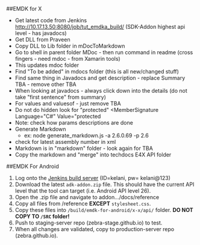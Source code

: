 ##EMDK for X
* Get latest code from Jenkins http://10.17.13.50:8080/job/tut_emdka_build/ (SDK-Addon highest api level - has javadocs)
* Get DLL from Praveen
* Copy DLL to Lib folder in mDocToMarkdown
* Go to shell in parent folder MDoc - then run command in readme (cross fingers - need mdoc - from Xamarin tools)
* This updates mdoc folder
* Find "To be added" in mdocs folder (this is all new/changed stuff)
* Find same thing in Javadocs and get description - replace Summary TBA - remove other TBA
* When looking at javadocs - always click down into the details (do not take "first sentence" from summary)
* For values and valuesof - just remove TBA
* Do not do hidden look for "protected" <MemberSignature Language="C#" Value="protected
* Note: check how params descriptions are done
* Generate Markdown
	* ex: node generate_markdown.js -a 2.6.0.69 -p 2.6 
* check for latest assembly number in xml
* Markdown is in "markdown" folder - look again for TBA
* Copy the markdown and "merge" into techdocs E4X API folder

##EMDK For Android

1. Log onto the [Jenkins build server](http://10.17.13.50:8080/job/tut_emdka_build/) (ID=kelani, pw= kelani@123)
2. Download the latest `adk-addon.zip` file. This should have the current API level that the tool can target (i.e. Android API level 26). 
3. Open the .zip file and navigate to addon.../docs/reference
4. Copy all files from /reference **EXCEPT** `stylesheet.css`. 
5. Copy these files into  `/build/emdk-for-android/x-x/api/` folder. **DO NOT COPY TO `/SRC` folder!** 
6. Push to staging-server repo (zebra-stage.github.io) to test.
7. When all changes are validated, copy to production-server repo (zebra.github.io).

